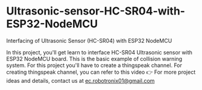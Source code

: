 # Ultrasonic-sensor-HC-SR04-with-ESP32-NodeMCU
Interfacing of Ultrasonic Sensor (HC-SR04) with ESP32 NodeMCU

In this project, you'll get learn to interface HC-SR04 Ultrasonic sensor with ESP32 NodeMCU board.
This is the basic example of collision warning system.
For this project you'll have to create a thingspeak channel. For creating thingspeak channel, you can refer to this video 👉 
For more project ideas and details, contact us at ec.robotronix01@gmail.com
